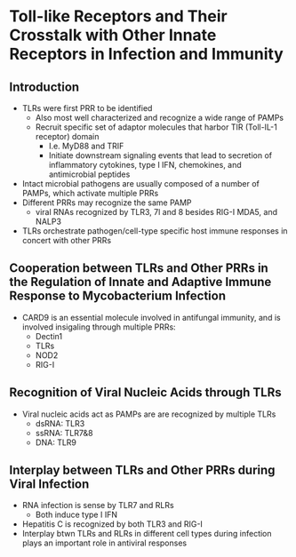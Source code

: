 # Toll-like Receptors and Their Crosstalk with Other Innate Receptors in Infection and Immunity


## Introduction
- TLRs were first PRR to be identified
	- Also most well characterized and recognize a wide range of PAMPs
	- Recruit specific set of adaptor molecules that harbor TIR (Toll-IL-1 receptor) domain
		- I.e. MyD88 and TRIF
		- Initiate downstream signaling events that lead to secretion of inflammatory cytokines, type I IFN, chemokines, and antimicrobial peptides
- Intact microbial pathogens are usually composed of a number of PAMPs, which activate multiple PRRs
- Different PRRs may recognize the same PAMP
	- viral RNAs recognized by TLR3, 7l and 8 besides RIG-I MDA5, and NALP3
- TLRs orchestrate pathogen/cell-type specific host immune responses in concert with other PRRs 
## Cooperation between TLRs and Other PRRs in the Regulation of Innate and Adaptive Immune Response to Mycobacterium Infection
- CARD9 is an essential molecule involved in antifungal immunity, and is involved insigaling through multiple PRRs:
	- Dectin1
	- TLRs
	- NOD2
	- RIG-I
## Recognition of Viral Nucleic Acids through TLRs
- Viral nucleic acids act as PAMPs are are recognized by multiple TLRs
	- dsRNA: TLR3
	- ssRNA: TLR7&8
	- DNA: TLR9
## Interplay between TLRs and Other PRRs during Viral Infection
- RNA infection is sense by TLR7 and RLRs
	- Both induce type I IFN
- Hepatitis C is recognized by both TLR3 and RIG-I 
- Interplay btwn TLRs and RLRs in different cell types during infection plays an important role in antiviral responses
